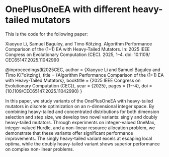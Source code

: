 # OnePlusOneEA with different heavy-tailed mutators
This is the code for the following paper:

Xiaoyue Li, Samuel Baguley, and Timo Kötzing. Algorithm Performance
Comparison of the (1+1) EA with Heavy-Tailed Mutators. In: 2025
IEEE Congress on Evolutionary Computation (CEC). 2025, 1–4. doi: 10.1109/
CEC65147.2025.11042990 

@inproceedings{li2025CEC,
  author    = {Xiaoyue Li and Samuel Baguley and Timo K{\"o}tzing},
  title     = {Algorithm Performance Comparison of the (1+1) EA with Heavy-Tailed Mutators},
  booktitle = {2025 IEEE Congress on Evolutionary Computation (CEC)},
  year      = {2025},
  pages     = {1--4},
  doi       = {10.1109/CEC65147.2025.11042990}
}

In this paper, we study variants of the OnePlusOneEA with heavy-tailed mutators in discrete optimization on an n-dimensional integer space. By combining heavy-tailed and concentrated distributions for both dimension selection and step size, we develop two novel variants: singly and doubly heavy-tailed mutators. Through experiments on integer-valued OneMax, integer-valued Hurdle, and a non-linear resource allocation problem, we demonstrate that these variants offer significant performance improvements. The singly heavy-tailed variant excels at escaping local optima, while the doubly heavy-tailed variant shows superior performance on complex non-linear problems.
